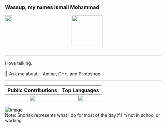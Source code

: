 ### Wassup, my names Ismail Mohammad 

<a href="https://www.linkedin.com/in/ismail-mohammad-663780213/" target="_blank">
  <img align="left" alt="Ismail's LinkdeIn" width="22px" src="https://cdn.worldvectorlogo.com/logos/linkedin-icon-2.svg"/>
</a>

<div id="header" align="center">
  <img src="https://64.media.tumblr.com/e2e4d66f9b38602d500fa992267bfb9f/tumblr_p0crtocc781w4t58uo1_540.gifv" width="100"/>
</div>
<br>
<hr>
I love talking.
<br>
<br>
💬 Ask me about: 
- Anime, C++, and Photoshop 

-------

Public Contributions             |  Top Languages
:-------------------------:|:-------------------------:
![](https://github-readme-stats.vercel.app/api?username=ismailooli&show_icons=true&count_private=true&bg_color=30,e96443,904e95&title_color=fff&text_color=fff)  |  ![](https://github-readme-stats.vercel.app/api/top-langs/?username=ismailooli&layout=compact&bg_color=30,e96443,904e95&title_color=fff&text_color=fff&hide=html,css)


<!--Pokemon Sprite-->
![image](https://raw.githubusercontent.com/PokeAPI/sprites/master/sprites/pokemon/143.png)
<br>
Note: Snorlax represents what I do for most of the day if I'm not in school or working
